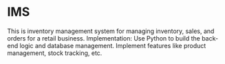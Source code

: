 # IMS
This is inventory management system for managing inventory, sales, and orders for a retail business. Implementation: Use Python to build the back-end logic and database management. Implement features like product management, stock tracking, etc.
